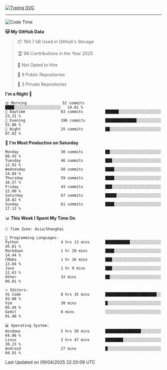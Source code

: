 <a href="https://git.io/typing-svg"><img src="https://readme-typing-svg.demolab.com?font=Jersey+10&size=33&pause=1000&color=0077B8&vCenter=true&width=429&height=46&lines=HaRDer+BetTEr+fAster+stronger" alt="Typing SVG" /></a>

---

<!--START_SECTION:waka-->
![Code Time](http://img.shields.io/badge/Code%20Time-281%20hrs%2024%20mins-blue)

**🐱 My GitHub Data** 

> 📦 194.7 kB Used in GitHub's Storage 
 > 
> 🏆 98 Contributions in the Year 2025
 > 
> 🚫 Not Opted to Hire
 > 
> 📜 9 Public Repositories 
 > 
> 🔑 3 Private Repositories 
 > 
**I'm a Night 🦉** 

```text
🌞 Morning                52 commits          ████░░░░░░░░░░░░░░░░░░░░░   14.61 % 
🌆 Daytime                83 commits          ██████░░░░░░░░░░░░░░░░░░░   23.31 % 
🌃 Evening                196 commits         ██████████████░░░░░░░░░░░   55.06 % 
🌙 Night                  25 commits          ██░░░░░░░░░░░░░░░░░░░░░░░   07.02 % 
```
📅 **I'm Most Productive on Saturday** 

```text
Monday                   30 commits          ██░░░░░░░░░░░░░░░░░░░░░░░   08.43 % 
Tuesday                  46 commits          ███░░░░░░░░░░░░░░░░░░░░░░   12.92 % 
Wednesday                50 commits          ████░░░░░░░░░░░░░░░░░░░░░   14.04 % 
Thursday                 59 commits          ████░░░░░░░░░░░░░░░░░░░░░   16.57 % 
Friday                   43 commits          ███░░░░░░░░░░░░░░░░░░░░░░   12.08 % 
Saturday                 67 commits          █████░░░░░░░░░░░░░░░░░░░░   18.82 % 
Sunday                   61 commits          ████░░░░░░░░░░░░░░░░░░░░░   17.13 % 
```


📊 **This Week I Spent My Time On** 

```text
🕑︎ Time Zone: Asia/Shanghai

💬 Programming Languages: 
Python                   4 hrs 13 mins       ███████████░░░░░░░░░░░░░░   45.81 % 
Markdown                 1 hr 20 mins        ████░░░░░░░░░░░░░░░░░░░░░   14.44 % 
CMake                    1 hr 16 mins        ███░░░░░░░░░░░░░░░░░░░░░░   13.84 % 
Java                     1 hr 9 mins         ███░░░░░░░░░░░░░░░░░░░░░░   12.63 % 
Other                    33 mins             ██░░░░░░░░░░░░░░░░░░░░░░░   06.01 % 

🔥 Editors: 
VS Code                  8 hrs 35 mins       ███████████████████████░░   93.08 % 
Vim                      30 mins             █░░░░░░░░░░░░░░░░░░░░░░░░   05.44 % 
Gedit                    8 mins              ░░░░░░░░░░░░░░░░░░░░░░░░░   01.48 % 

💻 Operating System: 
Windows                  5 hrs 59 mins       ████████████████░░░░░░░░░   64.86 % 
Linux                    2 hrs 47 mins       ████████░░░░░░░░░░░░░░░░░   30.23 % 
Android                  27 mins             █░░░░░░░░░░░░░░░░░░░░░░░░   04.91 % 
```


 Last Updated on 09/04/2025 22:20:09 UTC
<!--END_SECTION:waka-->
